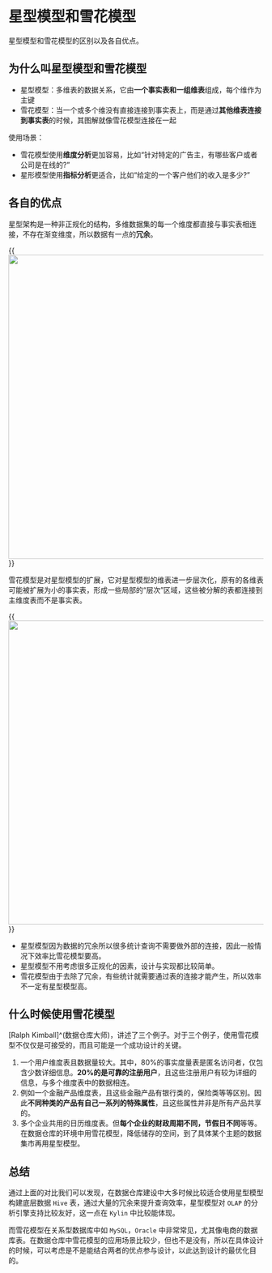 # 星型模型和雪花模型


星型模型和雪花模型的区别以及各自优点。
<!--more-->

## 为什么叫星型模型和雪花模型

- 星型模型：多维表的数据关系，它由**一个事实表和一组维表**组成，每个维作为主键
- 雪花模型：当一个或多个维没有直接连接到事实表上，而是通过**其他维表连接到事实表**的时候，其图解就像雪花模型连接在一起

使用场景：

- 雪花模型使用**维度分析**更加容易，比如“针对特定的广告主，有哪些客户或者公司是在线的?” 
- 星形模型使用**指标分析**更适合，比如“给定的一个客户他们的收入是多少?”

## 各自的优点

星型架构是一种非正规化的结构，多维数据集的每一个维度都直接与事实表相连接，不存在渐变维度，所以数据有一点的**冗余**。

{{<image src="/images/star.png" caption="星型模型" width="600">}}

雪花模型是对星型模型的扩展，它对星型模型的维表进一步层次化，原有的各维表可能被扩展为小的事实表，形成一些局部的“层次”区域，这些被分解的表都连接到主维度表而不是事实表。

{{<image src="/images/snow.png" caption="雪花模型" width="600">}}

- 星型模型因为数据的冗余所以很多统计查询不需要做外部的连接，因此一般情况下效率比雪花模型要高。
- 星型模型不用考虑很多正规化的因素，设计与实现都比较简单。
- 雪花模型由于去除了冗余，有些统计就需要通过表的连接才能产生，所以效率不一定有星型模型高。

## 什么时候使用雪花模型

[Ralph Kimball]^(数据仓库大师)，讲述了三个例子。对于三个例子，使用雪花模型不仅仅是可接受的，而且可能是一个成功设计的关键。

1. 一个用户维度表且数据量较大。其中，80%的事实度量表是匿名访问者，仅包含少数详细信息。**20%的是可靠的注册用户**，且这些注册用户有较为详细的信息，与多个维度表中的数据相连。
1. 例如一个金融产品维度表，且这些金融产品有银行类的，保险类等等区别。因此**不同种类的产品有自己一系列的特殊属性**，且这些属性并非是所有产品共享的。
1. 多个企业共用的日历维度表。但**每个企业的财政周期不同，节假日不同**等等。在数据仓库的环境中用雪花模型，降低储存的空间，到了具体某个主题的数据集市再用星型模型。

## 总结 

通过上面的对比我们可以发现，在数据仓库建设中大多时候比较适合使用星型模型构建底层数据 `Hive` 表，通过大量的冗余来提升查询效率，星型模型对 `OLAP` 的分析引擎支持比较友好，这一点在 `Kylin` 中比较能体现。

而雪花模型在关系型数据库中如 `MySQL`，`Oracle` 中非常常见，尤其像电商的数据库表。在数据仓库中雪花模型的应用场景比较少，但也不是没有，所以在具体设计的时候，可以考虑是不是能结合两者的优点参与设计，以此达到设计的最优化目的。








